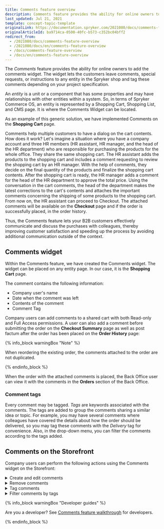 ```yaml
---
title: Comments feature overview
description: Comments feature provides the ability for online owners to add Comments Widget that  lets the customers leave comments or special requests.
last_updated: Jul 21, 2021
template: concept-topic-template
originalLink: https://documentation.spryker.com/2021080/docs/comments-feature-overview
originalArticleId: ba9714ca-0500-40fc-b573-c352bc04bff2
redirect_from:
  - /2021080/docs/comments-feature-overview
  - /2021080/docs/en/comments-feature-overview
  - /docs/comments-feature-overview
  - /docs/en/comments-feature-overview
---
```


The *Comments* feature provides the ability for online owners to add the comments widget. The widget lets the customers leave comments, special requests, or instructions to any entity in the Spryker shop and tag these comments depending on your project specification.

An *entity* is a unit or a component that has some properties and may have relationships with other entities within a system. So, in terms of Spryker Commerce OS, an entity is represented by a Shopping Cart, Shopping List, and CMS page. It is where the Comments Widget can be located.

As an example of this generic solution, we have implemented Comments on the **Shopping Cart** page.

Comments help multiple customers to have a dialog on the cart contents. How does it work? Let's imagine a situation where you have a company account and three HR members (HR assistant, HR manager, and the head of the HR department) who are responsible for purchasing the products for the whole office. They share the same shopping cart. The HR assistant adds the products to the shopping cart and includes a comment requesting to review the shopping cart by an HR manager. With the help of comments, they decide on the final quantity of the products and finalize the shopping cart contents. After the shopping cart is ready, the HR manager adds a comment for the head of the HR department to approve the total price. Using the conversation in the cart comments, the head of the department makes the latest corrections to the cart's contents and attaches the important comments concerning the shipping of some products to the shopping cart. From now on, the HR assistant can proceed to Checkout. The attached comments will be available on the **Checkout** page and if the order is successfully placed, in the order history.

Thus, the Comments feature lets your B2B customers effectively communicate and discuss the purchases with colleagues, thereby improving customer satisfaction and speeding up the process by avoiding additional communication outside of the context.


## Comments widget

Within the Comments feature, we have created the Comments widget. The widget can be placed on any entity page. In our case, it is the **Shopping Cart** page.

The comment contains the following information:

* Company user's name
* Date when the comment was left
* Contents of the comment
* Comment Tag

Company users can add comments to a shared cart with both Read-only and Full Access permissions. A user can also add a comment before submitting the order on the **Checkout Summary** page as well as post factum after the order has been placed on the **Order History** page:

{% info_block warningBox "Note" %}

When reordering the existing order, the comments attached to the order are not duplicated.

{% endinfo_block %}

When the order with the attached comments is placed, the Back Office user can view it with the comments in the  **Orders** section of the Back Office.

### Comment tags

Every comment may be tagged. *Tags* are keywords associated with the comments. The tags are added to group the comments sharing a similar idea or topic. For example, you may have several comments where colleagues have covered the details about how the order should be delivered, so you may tag these comments with the *Delivery* tag for convenience. Also, in the drop-down menu, you can filter the comments according to the tags added.

## Comments on the Storefront
Company users can perform the following actions using the Comments widget on the Storefront:
<details>
<summary markdown='span'>Create and edit comments</summary>

![image](https://spryker.s3.eu-central-1.amazonaws.com/docs/Features/Mailing+&+Communication/Comments/creating-and-editing-comments.gif)

</details>

<details>
<summary markdown='span'>Remove comments</summary>

![image](https://spryker.s3.eu-central-1.amazonaws.com/docs/Features/Mailing+&+Communication/Comments/removing-comments.gif)
</details>

<details>
<summary markdown='span'>Tag comments</summary>

![image](https://spryker.s3.eu-central-1.amazonaws.com/docs/Features/Mailing+&+Communication/Comments/adding-tags.gif)

</details>

<details>
<summary markdown='span'>Filter comments by tags</summary>

![image](https://spryker.s3.eu-central-1.amazonaws.com/docs/Features/Mailing+&+Communication/Comments/filtering-tags.gif)
</details>

{% info_block warningBox "Developer guides" %}

Are you a developer? See [Comments feature walkthrough](/docs/scos/dev/feature-walkthroughs/{{page.version}}/comments-feature-walkthrough.html) for developers.

{% endinfo_block %}
